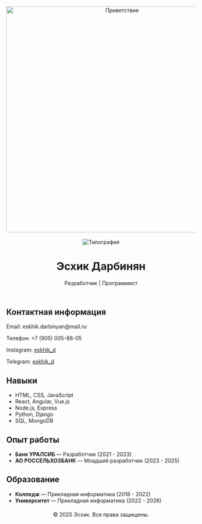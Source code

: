 
<p align="center">
  <br>
 
</p>

<!-- Приветствие с гифкой -->
<p align="center">
  <img src="https://[media1.tenor.com/m/bCfpwMjfAi0AAAAC/cat-typing](https://instapik.ru/wp-content/uploads/2020/10/privet-10.gif" width="600" alt="Приветствие"/>
  <br>
  <br>
  <img src="https://readme-typing-svg.herokuapp.com?size=24&width=600&lines=Добро+Пожаловать!+Я+Эсхик,+программист+и+творческая+личность!&color=FFA07Afont=Arial" alt="Типография"/>
</p>

<header>
    <h1>Эсхик Дарбинян</h1>
    <p>Разработчик | Программист</p>
</header>

<section class="contact-info">
    <h2>Контактная информация</h2>
    <p>Email: eskhik.darbinyan@mail.ru</p>
    <p>Телефон: +7 (905) 005-86-05</p>
    <p>Instagram: <a href="https://eskhik_d" target="_blank">eskhik_d</a></p>
    <p>Telegram: <a href="https://eskhik_d" target="_blank">eskhik_d</a></p>
</section>

<section class="skills">
    <h2>Навыки</h2>
    <ul>
        <li>HTML, CSS, JavaScript</li>
        <li>React, Angular, Vue.js</li>
        <li>Node.js, Express</li>
        <li>Python, Django</li>
        <li>SQL, MongoDB</li>
    </ul>
</section>

<section class="experience">
    <h2>Опыт работы</h2>
    <ul>
        <li><strong> Банк УРАЛСИБ </strong> — Разработчик (2021 - 2023)</li>
        <li><strong> АО РОССЕЛЬХОЗБАНК </strong> — Младший разработчик (2023 - 2025)</li>
    </ul>
</section>

<section class="education">
    <h2>Образование</h2>
    <ul>
        <li><strong> Колледж </strong> — Прикладная информатика (2018 - 2022)</li>
        <li><strong> Университет </strong> — Прикладная информатика (2022 - 2026)</li>
    </ul>
</section>

<footer style="text-align:center; margin-top:20px;">
    <p>&copy; 2025 Эсхик. Все права защищены.</p>
</footer>

</body>
</html>
